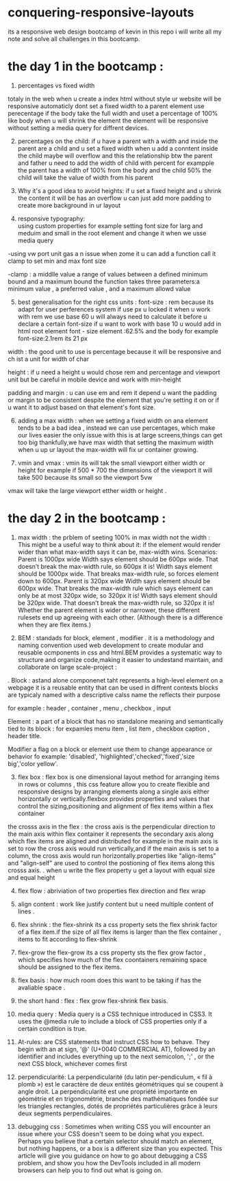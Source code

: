 # conquering-responsive-layouts
its a responsive web design bootcamp of kevin in this repo i will write all my note and solve all challenges in this  bootcamp.


# the day 1 in the bootcamp :

1. percentages vs fixed width

totaly in the web when u create a index html without style ur website will be responsive automaticly
dont set a fixed width to a parent element use perecentage if the body take the full width and uset a percentage of 100% like body when u will shrink the element the element will be responsive without setting a media query for diffrent devices.

2. percentages on the child:
if u have a parent with a width and inside the parent are a child and u set a fixed width when u add a conntent inside the child maybe will overflow and this the relationship btw the parent and father u need to add the width of child with percent for exampple the parent has a width of 100% from the body and the child 50% the child will take the value of width from his parent 


3. Why it's a good idea to avoid heights:
 if u set a fixed height and u shrink the content it will be has an overflow u can just add more padding to create more background in ur layout 
 
 4. responsive typography:  
 using custom properties for example setting font size for larg and meduim and small in the root element and change it when we usse media query
 
-using vw port unit gas a n issue when zome it u can add a function call it clamp to set min and max font size

-clamp : a middlle value a range of values between a defined minimum bound and a maximum bound the function takes three parameters:a minimum value , a preferred value , and a maximum allowd value 

5. best generalisation for the right css units :
font-size : rem because its adapt for user perferences system if use px u locked it when u work with rem we use base 60 u will always need to calculate it before u declare a certain font-size if u want to work with base 10 u would add in html root element font - size element :62.5% and the body for example font-size:2.1rem its 21 px

width : the good unit to use is percentage because it will be responsive and ch ist a unit for width of char 

height : if u need a height u would chose rem and percentage and viewport unit but be careful in mobile device and work with min-height 

padding and margin : u can use em and rem it depend u want the padding or margin to be consistent despite the element that you're setting it on or if u want it to adjust based on that element's font size.

6. adding a max width :
when we setting a fixed width on ana element tends to be a bad idea , instead we can use percentages, which make our lives easier the only issue with this is at large screens,things can get too big thankfully,we have max width that setting the maximum width when u up ur layout the max-width will fix ur container growing.

7. vmin and vmax :
vmin its will tak the small viewport either width or height for example if 500 * 700 the dimensions of the viewport it will take 500 because its small so the viewport 5vw

vmax will take the large viewport etther width or height .


# the day 2 in the bootcamp :
 
1. max width :
the prblem of seeting 100% in max width not the width :
This might be a useful way to think about it: if the element would render wider than what max-width says it can be, max-width wins.
Scenarios:
Parent is 1000px wide
Width says element should be 600px wide. That doesn’t break the max-width rule, so 600px it is!
Width says element should be 1000px wide. That breaks max-width rule, so forces element down to 600px.
Parent is 320px wide
Width says element should be 600px wide. That breaks the max-width rule which says element can only be at most 320px wide, so 320px it is!
Width says element should be 320px wide. That doesn’t break the max-width rule, so 320px it is!
Whether the parent element is wider or narrower, these different rulesets end up agreeing with each other. (Although there is a difference when they are flex items.)

2. BEM : 
standads for block, element , modifier . it is a methodology and naming convention used web development to create modular and reusable ocmponents in css and html.BEM provides a systematic way to structure and organize code,making it easier to undestand maintain, and collaborate on large scale-project :

 . Block : astand alone componenet taht represents a high-level element on a webpage it is a reusable entity that can be used in diffrent contexts blocks are typicaly named with a descriptive calss name the reflects their purpose
 
 for example : header , container , menu , checkbox , input 
 
 Element : a part of a block that has no standalone meaning and semantically tied to its block :
 for expamles menu item , list item , checkbox caption , header title.
 
 Modifier a flag on a block or element use them to change appearance or behavior fo example:
         'disabled', 'highlighted','checked','fixed','size big','color yellow'.

3. flex box :
flex box is one dimensional layout method for arranging items in rows or columns , this css feature allow you to create  flexible and responsive designs by arranging elements along a single axis either horizontally or vertically.flexbox provides properties and values that control the sizing,positioning and alignment of flex items within a flex container

the crosss axis in the flex : the cross axis is the perpendicular direction to the main axis within flex container it represents the secondary axis along which flex items are aligned and distributed for example in the main axis is set to row the cross axis would run vertically,and if the main axis is set to a column, the cross axis would run horizontally.properties like "align-items" and "align-self" are used to control the postioning of flex items along this crosss axis.
. when u write the flex property u get a layout with equal size and equal height

4. flex flow :
abriviation of two properties flex direction and flex wrap
5. align content :
work like justify content but u need multiple content of lines .
6. flex shrink :
the flex-shrink its a css property sets the flex shrink factor of a flex item.if the size of all flex items is larger than the flex container , items to fit according to flex-shrink
7. flex-grow
the flex-grow its a css property sts the flex grow factor , which specifies how much of the flex coontainers remaining space should be assigned to the flex items.
8. flex basis :
how much room does this want to be taking if has the avaliable space .

9. the short hand :
flex : flex grow flex-shrink flex basis.

10. media query :
Media query is a CSS technique introduced in CSS3. It uses the @media rule to include a block of CSS properties only if a certain condition is true.

11. At-rules:
are CSS statements that instruct CSS how to behave. They begin with an at sign, '@' (U+0040 COMMERCIAL AT), followed by an identifier and includes everything up to the next semicolon, ';' , or the next CSS block, whichever comes first


12. perpendicularité:
La perpendicularité (du latin per-pendiculum, « fil à plomb ») est le caractère de deux entités géométriques qui se coupent à angle droit. La perpendicularité est une propriété importante en géométrie et en trigonométrie, branche des mathématiques fondée sur les triangles rectangles, dotés de propriétés particulières grâce à leurs deux segments perpendiculaires.


13. debugging css :
Sometimes when writing CSS you will encounter an issue where your CSS doesn't seem to be doing what you expect. Perhaps you believe that a certain selector should match an element, but nothing happens, or a box is a different size than you expected. This article will give you guidance on how to go about debugging a CSS problem, and show you how the DevTools included in all modern browsers can help you to find out what is going on.


